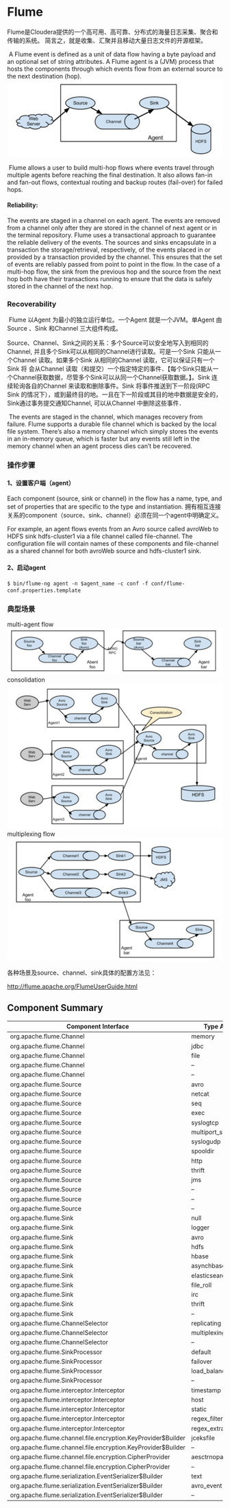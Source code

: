 # Flume

Flume是Cloudera提供的一个高可用、高可靠、分布式的海量日志采集、聚合和传输的系统。  简言之，就是收集、汇聚并且移动大量日志文件的开源框架。

​	A Flume event is defined as a unit of data flow having a byte payload and an optional set of string attributes. A Flume agent is a (JVM) process that hosts the components through which events flow from an external source to the next destination (hop).
![flume-agent](https://github.com/ston1992/liuchuanfeng/blob/master/flume/pcture/flume-agent.png)

​	Flume allows a user to build multi-hop flows where events travel through multiple agents before reaching the final destination. It also allows fan-in and fan-out flows, contextual routing and backup routes (fail-over) for failed hops.

#### Reliability:  

The events are staged in a channel on each agent. The events are removed from a channel only after they are stored in the channel of next agent or in the terminal repository. Flume uses a transactional approach to guarantee the reliable delivery of the events. The sources and sinks encapsulate in a transaction the storage/retrieval, respectively, of the events placed in or provided by a transaction provided by the channel. This ensures that the set of events are reliably passed from point to point in the flow. In the case of a multi-hop flow, the sink from the previous hop and the source from the next hop both have their transactions running to ensure that the data is safely stored in the channel of the next hop.

### Recoverability  

​	Flume 以Agent 为最小的独立运行单位。一个Agent 就是一个JVM。单Agent 由Source 、Sink 和Channel 三大组件构成。

​	Source、Channel、Sink之间的关系：多个Source可以安全地写入到相同的Channel, 并且多个Sink可以从相同的Channel进行读取。可是一个Sink 只能从一个Channel 读取。如果多个Sink 从相同的Channel 读取，它可以保证只有一个Sink 将
会从Channel 读取（和提交）一个指定特定的事件．【每个Sink只能从一个Channel获取数据，尽管多个Sink可以从同一个Channel获取数据。】。Sink 连续轮询各自的Channel 来读取和删除事件。Sink 将事件推送到下一阶段(RPC Sink 的情况下），或到最终目的地。一且在下一阶段或其目的地中数据是安全的，Sink通过事务提交通知Channel, 可以从Channel 中删除这些事件．	

​	The events are staged in the channel, which manages recovery from failure. Flume supports a durable file channel which is backed by the local file system. There’s also a memory channel which simply stores the events in an in-memory queue, which is faster but any events still left in the memory channel when an agent process dies can’t be recovered.

### 操作步骤

#### 1、设置客户端（agent）

Each component (source, sink or channel) in the flow has a name, type, and set of properties that are specific to the type and instantiation. 拥有相互连接关系的component（source、sink、channel）必须在同一个agent中明确定义。

For example, an agent flows events from an Avro source called avroWeb to HDFS sink hdfs-cluster1 via a file channel called file-channel. The configuration file will contain names of these components and file-channel as a shared channel for both avroWeb source and hdfs-cluster1 sink.

#### 2、启动agent

```
$ bin/flume-ng agent -n $agent_name -c conf -f conf/flume-conf.properties.template
```



### 典型场景
multi-agent flow
![multi-agent flow](https://github.com/ston1992/liuchuanfeng/blob/master/flume/pcture/multi-agent%20flow.png)
consolidation
![consolidation](https://github.com/ston1992/liuchuanfeng/blob/master/flume/pcture/consolidation.png)
multiplexing flow
![multiplexing flow](https://github.com/ston1992/liuchuanfeng/blob/master/flume/pcture/mutiplexing%20the%20flow.png)


各种场景及source、channel、sink具体的配置方法见：

http://flume.apache.org/FlumeUserGuide.html



## Component Summary

| Component Interface                      | Type Alias          | Implementation Class                     |
| ---------------------------------------- | ------------------- | ---------------------------------------- |
| org.apache.flume.Channel                 | memory              | org.apache.flume.channel.MemoryChannel   |
| org.apache.flume.Channel                 | jdbc                | org.apache.flume.channel.jdbc.JdbcChannel |
| org.apache.flume.Channel                 | file                | org.apache.flume.channel.file.FileChannel |
| org.apache.flume.Channel                 | –                   | org.apache.flume.channel.PseudoTxnMemoryChannel |
| org.apache.flume.Channel                 | –                   | org.example.MyChannel                    |
| org.apache.flume.Source                  | avro                | org.apache.flume.source.AvroSource       |
| org.apache.flume.Source                  | netcat              | org.apache.flume.source.NetcatSource     |
| org.apache.flume.Source                  | seq                 | org.apache.flume.source.SequenceGeneratorSource |
| org.apache.flume.Source                  | exec                | org.apache.flume.source.ExecSource       |
| org.apache.flume.Source                  | syslogtcp           | org.apache.flume.source.SyslogTcpSource  |
| org.apache.flume.Source                  | multiport_syslogtcp | org.apache.flume.source.MultiportSyslogTCPSource |
| org.apache.flume.Source                  | syslogudp           | org.apache.flume.source.SyslogUDPSource  |
| org.apache.flume.Source                  | spooldir            | org.apache.flume.source.SpoolDirectorySource |
| org.apache.flume.Source                  | http                | org.apache.flume.source.http.HTTPSource  |
| org.apache.flume.Source                  | thrift              | org.apache.flume.source.ThriftSource     |
| org.apache.flume.Source                  | jms                 | org.apache.flume.source.jms.JMSSource    |
| org.apache.flume.Source                  | –                   | org.apache.flume.source.avroLegacy.AvroLegacySource |
| org.apache.flume.Source                  | –                   | org.apache.flume.source.thriftLegacy.ThriftLegacySource |
| org.apache.flume.Source                  | –                   | org.example.MySource                     |
| org.apache.flume.Sink                    | null                | org.apache.flume.sink.NullSink           |
| org.apache.flume.Sink                    | logger              | org.apache.flume.sink.LoggerSink         |
| org.apache.flume.Sink                    | avro                | org.apache.flume.sink.AvroSink           |
| org.apache.flume.Sink                    | hdfs                | org.apache.flume.sink.hdfs.HDFSEventSink |
| org.apache.flume.Sink                    | hbase               | org.apache.flume.sink.hbase.HBaseSink    |
| org.apache.flume.Sink                    | asynchbase          | org.apache.flume.sink.hbase.AsyncHBaseSink |
| org.apache.flume.Sink                    | elasticsearch       | org.apache.flume.sink.elasticsearch.ElasticSearchSink |
| org.apache.flume.Sink                    | file_roll           | org.apache.flume.sink.RollingFileSink    |
| org.apache.flume.Sink                    | irc                 | org.apache.flume.sink.irc.IRCSink        |
| org.apache.flume.Sink                    | thrift              | org.apache.flume.sink.ThriftSink         |
| org.apache.flume.Sink                    | –                   | org.example.MySink                       |
| org.apache.flume.ChannelSelector         | replicating         | org.apache.flume.channel.ReplicatingChannelSelector |
| org.apache.flume.ChannelSelector         | multiplexing        | org.apache.flume.channel.MultiplexingChannelSelector |
| org.apache.flume.ChannelSelector         | –                   | org.example.MyChannelSelector            |
| org.apache.flume.SinkProcessor           | default             | org.apache.flume.sink.DefaultSinkProcessor |
| org.apache.flume.SinkProcessor           | failover            | org.apache.flume.sink.FailoverSinkProcessor |
| org.apache.flume.SinkProcessor           | load_balance        | org.apache.flume.sink.LoadBalancingSinkProcessor |
| org.apache.flume.SinkProcessor           | –                   |                                          |
| org.apache.flume.interceptor.Interceptor | timestamp           | org.apache.flume.interceptor.TimestampInterceptor$Builder |
| org.apache.flume.interceptor.Interceptor | host                | org.apache.flume.interceptor.HostInterceptor$Builder |
| org.apache.flume.interceptor.Interceptor | static              | org.apache.flume.interceptor.StaticInterceptor$Builder |
| org.apache.flume.interceptor.Interceptor | regex_filter        | org.apache.flume.interceptor.RegexFilteringInterceptor$Builder |
| org.apache.flume.interceptor.Interceptor | regex_extractor     | org.apache.flume.interceptor.RegexFilteringInterceptor$Builder |
| org.apache.flume.channel.file.encryption.KeyProvider$Builder | jceksfile           | org.apache.flume.channel.file.encryption.JCEFileKeyProvider |
| org.apache.flume.channel.file.encryption.KeyProvider$Builder | –                   | org.example.MyKeyProvider                |
| org.apache.flume.channel.file.encryption.CipherProvider | aesctrnopadding     | org.apache.flume.channel.file.encryption.AESCTRNoPaddingProvider |
| org.apache.flume.channel.file.encryption.CipherProvider | –                   | org.example.MyCipherProvider             |
| org.apache.flume.serialization.EventSerializer$Builder | text                | org.apache.flume.serialization.BodyTextEventSerializer$Builder |
| org.apache.flume.serialization.EventSerializer$Builder | avro_event          | org.apache.flume.serialization.FlumeEventAvroEventSerializer$Builder |
| org.apache.flume.serialization.EventSerializer$Builder | –                   | org.example.MyEventSerializer$Builder    |
